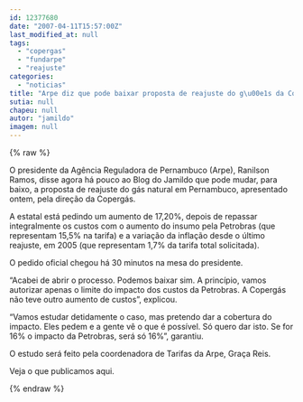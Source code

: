 ```yaml
---
id: 12377680
date: "2007-04-11T15:57:00Z"
last_modified_at: null
tags:
  - "copergas"
  - "fundarpe"
  - "reajuste"
categories:
  - "noticias"
title: "Arpe diz que pode baixar proposta de reajuste do g\u00e1s da Coperg\u00e1s"
sutia: null
chapeu: null
autor: "jamildo"
imagem: null
---
```

{% raw %}
<p>O presidente da Ag&ecirc;ncia Reguladora de Pernambuco (Arpe), Ranilson Ramos, disse agora h&aacute; pouco ao Blog do Jamildo que pode mudar, para baixo, a proposta de reajuste do g&aacute;s natural em Pernambuco, apresentado ontem, pela dire&ccedil;&atilde;o da Coperg&aacute;s.</p>
<p>A estatal est&aacute; pedindo um aumento de 17,20%, depois de repassar integralmente os custos com o aumento do insumo pela Petrobras (que representam 15,5% na tarifa) e a varia&ccedil;&atilde;o da infla&ccedil;&atilde;o desde o &uacute;ltimo reajuste, em 2005 (que representam 1,7% da tarifa total solicitada).</p>
<p>O pedido oficial chegou h&aacute; 30 minutos na mesa do presidente.</p>
<p>&ldquo;Acabei de abrir o processo. Podemos baixar sim. A princ&iacute;pio, vamos autorizar apenas o limite do impacto dos custos da Petrobras. A Coperg&aacute;s n&atilde;o teve outro aumento de custos&rdquo;, explicou.</p>
<p>&ldquo;Vamos estudar detidamente o caso, mas pretendo dar a cobertura do impacto. Eles pedem e a gente v&ecirc; o que &eacute; poss&iacute;vel. S&oacute; quero dar isto. Se for 16% o impacto da Petrobras, ser&aacute; s&oacute; 16%&rdquo;, garantiu.</p>
<p>O estudo ser&aacute; feito pela coordenadora de Tarifas da Arpe, Gra&ccedil;a Reis.</p>
<p>Veja o que publicamos aqui.</p>
{% endraw %}